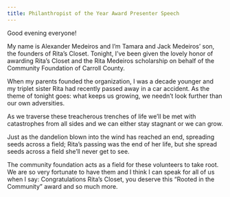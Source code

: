 ```yaml
---
title: Philanthropist of the Year Award Presenter Speech
---
```

Good evening everyone!  
  
My name is Alexander Medeiros and I’m Tamara and Jack Medeiros’ son, the founders of Rita’s Closet. Tonight, I’ve been given the lovely honor of awarding Rita’s Closet and the Rita Medeiros scholarship on behalf of the Community Foundation of Carroll County.  
  
When my parents founded the organization, I was a decade younger and my triplet sister Rita had recently passed away in a car accident. As the theme of tonight goes: what keeps us growing, we needn’t look further than our own adversities.  
  
As we traverse these treacherous trenches of life we’ll be met with catastrophes from all sides and we can either stay stagnant or we can grow.  
  
Just as the dandelion blown into the wind has reached an end, spreading seeds across a field; Rita’s passing was the end of her life, but she spread seeds across a field she’ll never get to see.  
  
The community foundation acts as a field for these volunteers to take root. We are so very fortunate to have them and I think I can speak for all of us when I say: Congratulations Rita’s Closet, you deserve this “Rooted in the Community” award and so much more.